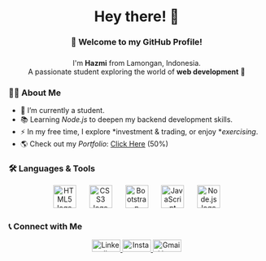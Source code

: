<h1 align="center">Hey there! 👋</h1>

###

<h3 align="center">🚀 Welcome to my GitHub Profile!</h3>

###

<p align="center">
  I'm <b>Hazmi</b> from Lamongan, Indonesia. <br>
  A passionate student exploring the world of <b>web development</b> 🚀
</p>

###

<h3 align="left">👨‍💻 About Me</h3>

- 🔭 I’m currently a student.  
- 📚 Learning *Node.js* to deepen my backend development skills.  
- ⚡ In my free time, I explore *investment & trading, or enjoy **exercising*.  
- 🌎 Check out my *Portfolio*: <a href="https://nextgithub90.github.io/portofolio/" target="_blank">Click Here</a> (50%) 

###

<h3 align="left">🛠 Languages & Tools</h3>

<div align="center">
  <img src="https://cdn.jsdelivr.net/gh/devicons/devicon/icons/html5/html5-original.svg" height="45" alt="HTML5 logo"  />
  <img width="18" />
  <img src="https://cdn.jsdelivr.net/gh/devicons/devicon/icons/css3/css3-original.svg" height="45" alt="CSS3 logo"  />
  <img width="18" />
  <img src="https://cdn.jsdelivr.net/gh/devicons/devicon/icons/bootstrap/bootstrap-original.svg" height="45" alt="Bootstrap logo"  />
  <img width="18" />
  <img src="https://cdn.jsdelivr.net/gh/devicons/devicon/icons/javascript/javascript-original.svg" height="45" alt="JavaScript logo"  />
  <img width="18" />
  <img src="https://cdn.jsdelivr.net/gh/devicons/devicon/icons/nodejs/nodejs-original.svg" height="45" alt="Node.js logo"  />
</div>

###

<h3 align="left">📞 Connect with Me</h3>

<div align="center">
  <a href="https://www.linkedin.com/in/hyper-code-69027a293/" target="_blank">
    <img src="https://raw.githubusercontent.com/maurodesouza/profile-readme-generator/master/src/assets/icons/social/linkedin/default.svg" width="56" height="24" alt="LinkedIn logo" />
  </a>
  <a href="https://www.instagram.com/zamzzjk/" target="_blank">
    <img src="https://raw.githubusercontent.com/maurodesouza/profile-readme-generator/master/src/assets/icons/social/instagram/default.svg" width="56" height="24" alt="Instagram logo" />
  </a>
  <a href="mailto:aldiartuda@gmail.com" target="_blank">
    <img src="https://raw.githubusercontent.com/maurodesouza/profile-readme-generator/master/src/assets/icons/social/gmail/default.svg" width="56" height="24" alt="Gmail logo" />
  </a>
</div>

###
